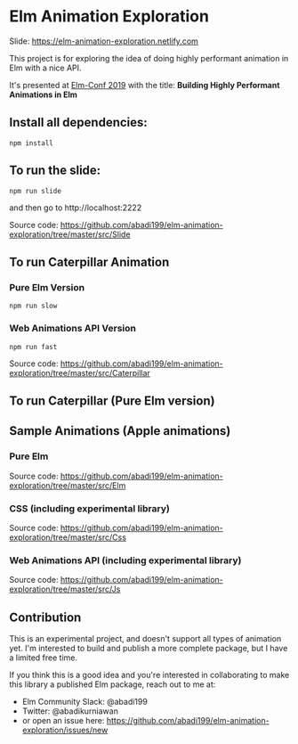 # Elm Animation Exploration

Slide: https://elm-animation-exploration.netlify.com


This project is for exploring the idea of doing highly performant animation in Elm with a nice API.

It's presented at [Elm-Conf 2019](https://2019.elm-conf.com/speakers/abadi-kurniawan) with the title: **Building Highly Performant Animations in Elm**

## Install all dependencies:
```
npm install
```

## To run the slide:
```
npm run slide
```
and then go to http://localhost:2222

Source code: https://github.com/abadi199/elm-animation-exploration/tree/master/src/Slide


## To run Caterpillar Animation

### Pure Elm Version
```
npm run slow
```

### Web Animations API Version
```
npm run fast
```

Source code: https://github.com/abadi199/elm-animation-exploration/tree/master/src/Caterpillar

## To run Caterpillar (Pure Elm version)

## Sample Animations (Apple animations)

### Pure Elm
Source code: https://github.com/abadi199/elm-animation-exploration/tree/master/src/Elm

### CSS (including experimental library)
Source code: https://github.com/abadi199/elm-animation-exploration/tree/master/src/Css

### Web Animations API (including experimental library)
Source code: https://github.com/abadi199/elm-animation-exploration/tree/master/src/Js

## Contribution
This is an experimental project, and doesn't support all types of animation yet. I'm interested to build and publish a more complete package, but I have a limited free time.

If you think this is a good idea and you're interested in collaborating to make this library a published Elm package, reach out to me at:
- Elm Community Slack: @abadi199
- Twitter: @abadikurniawan
- or open an issue here: https://github.com/abadi199/elm-animation-exploration/issues/new

